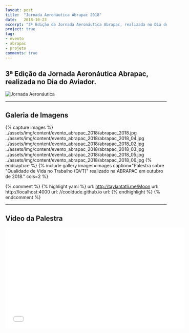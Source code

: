 ```yaml
---
layout: post
title:  "Jornada Aeronáutica Abrapac 2018"
date:   2018-10-23
excerpt: "3ª Edição da Jornada Aeronáutica Abrapac, realizada no Dia do Aviador."
project: true
tag:
- evento 
- abrapac
- projeto
comments: true
---
```


## 3ª Edição da Jornada Aeronáutica Abrapac, realizada no Dia do Aviador.

![Jornada Aeronáutica](https://abrapac2015.files.wordpress.com/2018/09/aviador.jpg)    

---

## Galeria de Imagens
{% capture images %}
    ../assets/img/content/evento_abrapac_2018/abrapac_2018.jpg
    ../assets/img/content/evento_abrapac_2018/abrapac_2018_04.jpg
    ../assets/img/content/evento_abrapac_2018/abrapac_2018_02.jpg
    ../assets/img/content/evento_abrapac_2018/abrapac_2018_03.jpg
    ../assets/img/content/evento_abrapac_2018/abrapac_2018_05.jpg
    ../assets/img/content/evento_abrapac_2018/abrapac_2018_06.jpg
{% endcapture %}
{% include gallery images=images caption="Palestra sobre \"Qualidade de Vida no Trabalho (QVT)\" realizado na ABRAPAC em outubro de 2018." cols=2 %}


{% comment %}
{% highlight yaml %}
url: http://taylantatli.me/Moon
url: http://localhost:4000
url: //cooldude.github.io
url:
{% endhighlight %}
{% endcomment %}

---

## Vídeo da Palestra
<iframe width="560" height="315" src="//www.youtube.com/embed/4Dp7RJdwk_M" frameborder="0"> </iframe>
